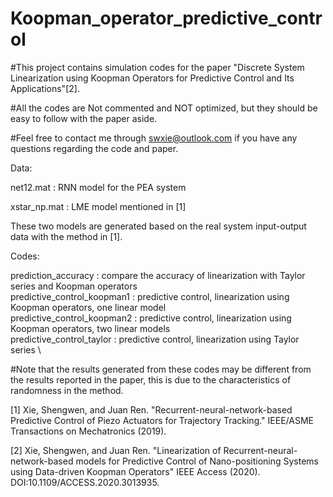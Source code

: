 # Koopman_operator_predictive_control
#This project contains simulation codes for the paper "Discrete System Linearization using Koopman Operators for Predictive Control and Its Applications"[2].

#All the codes are Not commented and NOT optimized, but they should be easy to follow with the paper aside.

#Feel free to contact me through swxie@outlook.com if you have any questions regarding the code and paper.

Data:

net12.mat    :   RNN model for the PEA system

xstar_np.mat   : LME model mentioned in [1]

These two models are generated based on the real system input-output data with the method in [1].

Codes:

prediction_accuracy  : compare the accuracy of linearization with Taylor series and Koopman operators\
predictive_control_koopman1  : predictive control, linearization using Koopman operators, one linear model \
predictive_control_koopman2  : predictive control, linearization using Koopman operators, two linear models \
predictive_control_taylor    : predictive control, linearization using Taylor series \

#Note that the results generated from these codes may be different from the results reported in the paper, this is due to the characteristics of randomness in the method.


[1] Xie, Shengwen, and Juan Ren. "Recurrent-neural-network-based Predictive Control of Piezo Actuators for Trajectory Tracking." IEEE/ASME Transactions on Mechatronics (2019).

[2] Xie, Shengwen, and Juan Ren. "Linearization of Recurrent-neural-network-based models for Predictive Control of Nano-positioning Systems using Data-driven Koopman Operators" IEEE Access (2020). DOI:10.1109/ACCESS.2020.3013935.
